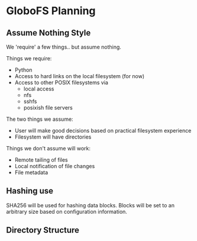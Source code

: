 GloboFS Planning
================

Assume Nothing Style
--------------------

We 'require' a few things.. but assume nothing.

Things we require:

- Python
- Access to hard links on the local filesystem (for now)
- Access to other POSIX filesystems via
  - local access
  - nfs
  - sshfs
  - posixish file servers

The two things we assume:

- User will make good decisions based on practical filesystem experience
- Filesystem will have directories

Things we don't assume will work:

- Remote tailing of files
- Local notification of file changes
- File metadata

Hashing use
-----------

SHA256 will be used for hashing data blocks.  Blocks will be set to an arbitrary size based on configuration information.

Directory Structure
-------------------
